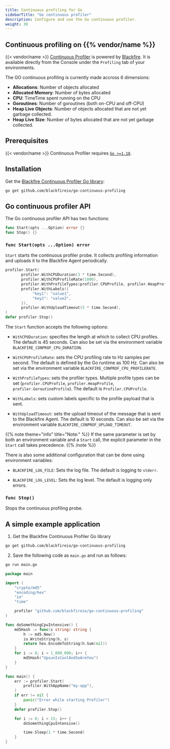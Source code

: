```yaml
---
title: Continuous profiling for Go
sidebarTitle: "Go continuous profiler"
description: Configure and use the Go continuous profiler.
weight: 30
---
```


## Continuous profiling on {{% vendor/name %}}

{{< vendor/name >}} [Continuous Profiler](./cont-prof.md) is powered by [Blackfire](../../../increase-observability/application-metrics/blackfire.md).
It is available directly from the Console under the `Profiling` tab of your environments.

The GO continuous profiling is currently made accross 6 dimensions:
- **Allocations**: Number of objects allocated
- **Allocated Memory**: Number of bytes allocated
- **CPU**:  TimeTime spent running on the CPU
- **Goroutines**: Number of goroutines (both on-CPU and off-CPU)
- **Heap Live Objects**: Number of objects allocated that are not yet garbage collected.
- **Heap Live Size**: Number of bytes allocated that are not yet garbage collected.

## Prerequisites

{{< vendor/name >}} Continuous Profiler requires [`Go >=1.18`](/languages/go.md).

## Installation

Get the [Blackfire Continuous Profiler Go library](https://github.com/blackfireio/go-continuous-profiling):

```bash
go get github.com/blackfireio/go-continuous-profiling
```

## Go continuous profiler API

The Go continuous profiler API has two functions:

```go
func Start(opts ...Option) error {}
func Stop() {}
```

### `func Start(opts ...Option) error`

`Start` starts the continuous profiler probe. It collects profiling information and uploads
it to the Blackfire Agent periodically.

```go
profiler.Start(
       profiler.WithCPUDuration(3 * time.Second),
       profiler.WithCPUProfileRate(1000),
       profiler.WithProfileTypes(profiler.CPUProfile, profiler.HeapProfile, profiler.GoroutineProfile),
       profiler.WithLabels({
            "key1": "value1",
            "key2": "value2",
       }),
       profiler.WithUploadTimeout(5 * time.Second),
)
defer profiler.Stop()
```

The `Start` function accepts the following options:

- `WithCPUDuration`: specifies the length at which to collect CPU profiles.
The default is 45 seconds. Can also be set via the environment variable `BLACKFIRE_CONPROF_CPU_DURATION`.

- `WithCPUProfileRate`: sets the CPU profiling rate to Hz samples per second.
The default is defined by the Go runtime as 100 Hz. Can also be set via the environment
variable `BLACKFIRE_CONPROF_CPU_PROFILERATE`.

- `WithProfileTypes`: sets the profiler types. Multiple profile types can be set (`profiler.CPUProfile`, `profiler.HeapProfile`, `profiler.GoroutineProfile`).
The default is `Profiler.CPUProfile`.

- `WithLabels`: sets custom labels specific to the profile payload that is sent.

- `WithUploadTimeout`: sets the upload timeout of the message that is sent to the Blackfire Agent.
The default is 10 seconds. Can also be set via the environment variable `BLACKFIRE_CONPROF_UPLOAD_TIMEOUT`.

{{% note theme="info" title="Note:" %}}
If the same parameter is set by both an environment variable and a `Start` call, the explicit
parameter in the `Start` call takes precedence.
{{% /note %}}

There is also some additional configuration that can be done using environment variables:

- `BLACKFIRE_LOG_FILE`: Sets the log file. The default is logging to `stderr`.

- `BLACKFIRE_LOG_LEVEL`: Sets the log level. The default is logging only errors.

### `func Stop()`

Stops the continuous profiling probe.


## A simple example application

1. Get the Blackfire Continuous Profiler Go library

```bash
go get github.com/blackfireio/go-continuous-profiling
```

2. Save the following code as `main.go` and run as follows:

```bash
go run main.go
```

```go
package main

import (
	"crypto/md5"
	"encoding/hex"
	"io"
	"time"

	profiler "github.com/blackfireio/go-continuous-profiling"
)

func doSomethingCpuIntensive() {
	md5Hash := func(s string) string {
		h := md5.New()
		io.WriteString(h, s)
		return hex.EncodeToString(h.Sum(nil))
	}
	for i := 0; i < 1_000_000; i++ {
		md5Hash("UpsunIsCoolAndSoAreYou")
	}
}

func main() {
	err := profiler.Start(
		profiler.WithAppName("my-app"),
	)
	if err != nil {
		panic("Error while starting Profiler")
	}
	defer profiler.Stop()

	for i := 0; i < 15; i++ {
		doSomethingCpuIntensive()

		time.Sleep(1 * time.Second)
	}
}
```
